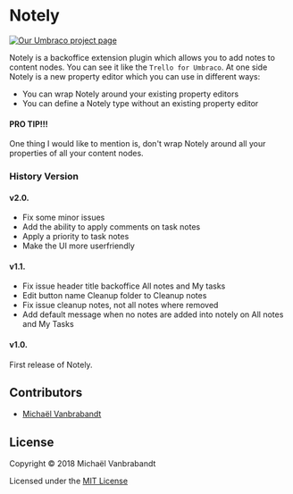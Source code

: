# Notely

[![Our Umbraco project page](https://img.shields.io/badge/our-umbraco-orange.svg)](https://our.umbraco.org/projects/backoffice-extensions/notely/)

Notely is a backoffice extension plugin which allows you to add notes to content nodes. You can see it like the `Trello for Umbraco`. At one side Notely is a new property editor which you can use in different ways:

- You can wrap Notely around your existing property editors
- You can define a Notely type without an existing property editor

#### PRO TIP!!!

One thing I would like to mention is, don't wrap Notely around all your properties of all your content nodes. 

### History Version

#### v2.0.

- Fix some minor issues
- Add the ability to apply comments on task notes
- Apply a priority to task notes
- Make the UI more userfriendly

#### v1.1.

- Fix issue header title backoffice All notes and My tasks
- Edit button name Cleanup folder to Cleanup notes
- Fix issue cleanup notes, not all notes where removed
- Add default message when no notes are added into notely on All notes and My Tasks

#### v1.0.

First release of Notely.

## Contributors

* [Michaël Vanbrabandt](https://github.com/mivaweb)

## License

Copyright © 2018 Michaël Vanbrabandt

Licensed under the [MIT License](LICENSE.md)
